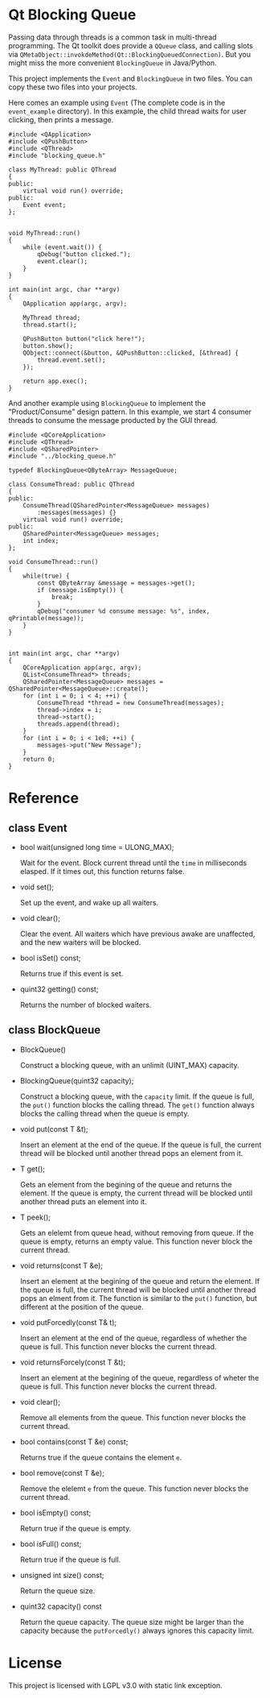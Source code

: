 Qt Blocking Queue
=================

Passing data through threads is a common task in multi-thread programming. The Qt toolkit does provide a `QQueue` class, and calling slots via `QMetaObject::invokdeMethod(Qt::BlockingQueuedConnection)`. But you might miss the more convenient `BlockingQueue` in Java/Python.

This project implements the `Event` and `BlockingQueue` in two files. You can copy these two files into your projects.

Here comes an example using `Event` (The complete code is in the `event_example` directory). In this example, the child thread waits for user clicking, then prints a message.

    #include <QApplication>
    #include <QPushButton>
    #include <QThread>
    #include "blocking_queue.h"

    class MyThread: public QThread
    {
    public:
        virtual void run() override;
    public:
        Event event;
    };


    void MyThread::run()
    {
        while (event.wait()) {
            qDebug("button clicked.");
            event.clear();
        }
    }

    int main(int argc, char **argv)
    {
        QApplication app(argc, argv);

        MyThread thread;
        thread.start();

        QPushButton button("click here!");
        button.show();
        QObject::connect(&button, &QPushButton::clicked, [&thread] {
            thread.event.set();
        });
        
        return app.exec();
    }
    
And another example using `BlockingQueue` to implement the "Product/Consume" design pattern. In this example, we start 4 consumer threads to consume the message producted by the GUI thread.

    #include <QCoreApplication>
    #include <QThread>
    #include <QSharedPointer>
    #include "../blocking_queue.h"

    typedef BlockingQueue<QByteArray> MessageQueue;

    class ConsumeThread: public QThread
    {
    public:
        ConsumeThread(QSharedPointer<MessageQueue> messages)
            :messages(messages) {}
        virtual void run() override;
    public:
        QSharedPointer<MessageQueue> messages;
        int index;
    };

    void ConsumeThread::run()
    {
        while(true) {
            const QByteArray &message = messages->get();
            if (message.isEmpty()) {
                break;
            }
            qDebug("consumer %d consume message: %s", index, qPrintable(message));
        }
    }


    int main(int argc, char **argv)
    {
        QCoreApplication app(argc, argv);
        QList<ConsumeThread*> threads;
        QSharedPointer<MessageQueue> messages = QSharedPointer<MessageQueue>::create();
        for (int i = 0; i < 4; ++i) {
            ConsumeThread *thread = new ConsumeThread(messages);
            thread->index = i;
            thread->start();
            threads.append(thread);
        }
        for (int i = 0; i < 1e8; ++i) {
            messages->put("New Message");
        }
        return 0;
    }
    

Reference
=========

class Event
-----------

* bool wait(unsigned long time = ULONG_MAX);

    Wait for the event. Block current thread until the `time` in milliseconds elasped. If it times out, this function returns false.
    
* void set();

    Set up the event, and wake up all waiters.
    
* void clear();

    Clear the event. All waiters which have previous awake are unaffected, and the new waiters will be blocked.

* bool isSet() const;

    Returns true if this event is set.
    
* quint32 getting() const;

    Returns the number of blocked waiters.

class BlockQueue
----------------

* BlockQueue()

    Construct a blocking queue, with an unlimit (UINT_MAX) capacity.
    
* BlockingQueue(quint32 capacity);

    Construct a blocking queue, with the `capacity` limit. If the queue is full, the `put()` function blocks the calling thread. The `get()` function always blocks the calling thread when the queue is empty.

* void put(const T &t);

    Insert an element at the end of the queue. If the queue is full, the current thread will be blocked until another thread pops an element from it.
    
* T get();

    Gets an element from the begining of the queue and returns the element. If the queue is empty, the current thread will be blocked until another thread puts an element into it.
    
* T peek();

    Gets an elelemt from queue head, without removing from queue. If the queue is empty, returns an empty value. This function never block the current thread.
    
    
* void returns(const T &e);

    Insert an element at the begining of the queue and return the element. If the queue is full, the current thread will be blocked until another thread pops an elment from it. The function is similar to the `put()` function, but different at the position of the queue.
    
* void putForcedly(const T& t);

    Insert an element at the end of the queue, regardless of whether the queue is full. This function never blocks the current thread.
    
* void returnsForcely(const T &t);

    Insert an element at the begining of the queue, regardless of wheter the queue is full. This function never blocks the current thread.
    
* void clear();

    Remove all elements from the queue. This function never blocks the current thread.

* bool contains(const T &e) const;

    Returns true if the queue contains the element `e`.
    
* bool remove(const T &e);

    Remove the elelemt `e` from the queue. This function never blocks the current thread.
    
* bool isEmpty() const;

    Return true if the queue is empty.
    
* bool isFull() const;

    Return true if the queue is full.
    
* unsigned int size() const;

    Return the queue size.
    
* quint32 capacity() const

    Return the queue capacity. The queue size might be larger than the capacity because the `putForcedly()` always ignores this capacity limit.
    
    
License
=======

This project is licensed with LGPL v3.0 with static link exception.



